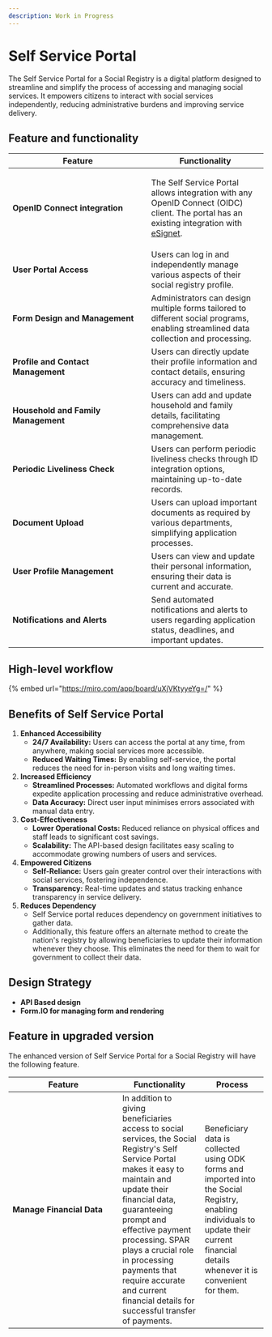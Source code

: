 ```yaml
---
description: Work in Progress
---
```


# Self Service Portal

The Self Service Portal for a Social Registry is a digital platform designed to streamline and simplify the process of accessing and managing social services. It empowers citizens to interact with social services independently, reducing administrative burdens and improving service delivery.

## Feature and functionality

<table><thead><tr><th width="258">Feature</th><th>Functionality</th></tr></thead><tbody><tr><td><strong>OpenID Connect integration</strong></td><td><p></p><p>The Self Service Portal allows integration with any OpenID Connect (OIDC) client. The portal has an existing integration with <a href="https://docs.esignet.io/">eSignet</a>.</p><p></p></td></tr><tr><td><strong>User Portal Access</strong></td><td>Users can log in and independently manage various aspects of their social registry profile.</td></tr><tr><td><strong>Form Design and Management</strong></td><td>Administrators can design multiple forms tailored to different social programs, enabling streamlined data collection and processing.</td></tr><tr><td><strong>Profile and Contact Management</strong></td><td>Users can directly update their profile information and contact details, ensuring accuracy and timeliness.</td></tr><tr><td><strong>Household and Family Management</strong></td><td>Users can add and update household and family details, facilitating comprehensive data management.</td></tr><tr><td><strong>Periodic Liveliness Check</strong></td><td> Users can perform periodic liveliness checks through ID integration options, maintaining up-to-date records.</td></tr><tr><td><strong>Document Upload</strong></td><td>Users can upload important documents as required by various departments, simplifying application processes.</td></tr><tr><td><strong>User Profile Management</strong></td><td>Users can view and update their personal information, ensuring their data is current and accurate.</td></tr><tr><td><strong>Notifications and Alerts</strong></td><td>Send automated notifications and alerts to users regarding application status, deadlines, and important updates.</td></tr></tbody></table>

## High-level workflow

{% embed url="https://miro.com/app/board/uXjVKtyyeYg=/" %}

## Benefits of Self Service Portal

1. **Enhanced Accessibility**
   * **24/7 Availability:** Users can access the portal at any time, from anywhere, making social services more accessible.
   * **Reduced Waiting Times:** By enabling self-service, the portal reduces the need for in-person visits and long waiting times.
2. **Increased Efficiency**
   * **Streamlined Processes:** Automated workflows and digital forms expedite application processing and reduce administrative overhead.
   * **Data Accuracy:** Direct user input minimises errors associated with manual data entry.
3. **Cost-Effectiveness**
   * **Lower Operational Costs:** Reduced reliance on physical offices and staff leads to significant cost savings.
   * **Scalability:** The API-based design facilitates easy scaling to accommodate growing numbers of users and services.
4. **Empowered Citizens**
   * **Self-Reliance:** Users gain greater control over their interactions with social services, fostering independence.
   * **Transparency:** Real-time updates and status tracking enhance transparency in service delivery.&#x20;
5. **Reduces Dependency**
   * Self Service portal reduces dependency on government initiatives to gather data.
   * Additionally, this feature offers an alternate method to create the nation's registry by allowing beneficiaries to update their information whenever they choose. This eliminates the need for them to wait for government to collect their data.

## Design Strategy

* **API Based design**
* **Form.IO for managing form and rendering**

## Feature in upgraded version

The enhanced version of  Self Service Portal for a Social Registry will have the following feature.

<table><thead><tr><th width="201">Feature</th><th>Functionality</th><th>Process</th></tr></thead><tbody><tr><td><strong>Manage Financial Data</strong></td><td>In addition to giving beneficiaries access to social services, the Social Registry's Self Service Portal makes it easy to maintain and update their financial data, guaranteeing prompt and effective payment processing. SPAR plays a crucial role in processing payments that require accurate and current financial details for successful transfer of payments.</td><td>Beneficiary data is collected using ODK forms and imported into the Social Registry, enabling individuals to update their current financial details whenever it is convenient for them.</td></tr></tbody></table>
